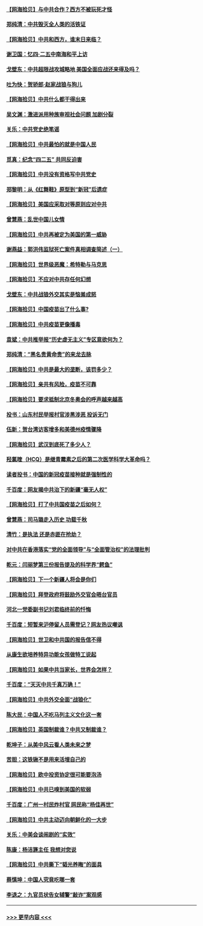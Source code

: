 #### [【网海拾贝】与中共合作？西方不被玩死才怪](../pages/nsc993/n12903873.md?t=04260501) 
#### [郑纯清：中共毁灭全人类的活铁证](../pages/nsc993/n12903785.md?t=04260501) 
#### [【网海拾贝】中共和西方，谁末日来临？](../pages/nsc993/n12903482.md?t=04260501) 
#### [谢卫国：忆四‧二五中南海和平上访](../pages/nsc993/n12902192.md?t=04260501) 
#### [戈壁东：中共超限战攻城略地 美国全面应战还来得及吗？](../pages/nsc993/n12902297.md?t=04260501) 
#### [吐为快：贺骄郎‧赵家战狼与狗儿](../pages/nsc993/n12902280.md?t=04260501) 
#### [【网海拾贝】中共什么都干得出来](../pages/nsc993/n12897500.md?t=04260501) 
#### [吴文渊：激进派用种族审视社会问题 加剧分裂](../pages/nsc993/n12893881.md?t=04260501) 
#### [关乐：中共党史绝笔谣](../pages/nsc993/n12897270.md?t=04260501) 
#### [【网海拾贝】中共最怕的就是中国人民](../pages/nsc993/n12894705.md?t=04260501) 
#### [觅真：纪念“四二五” 共同反迫害](../pages/nsc993/n12894553.md?t=04260501) 
#### [【网海拾贝】中共没有资格写中共党史](../pages/nsc993/n12892231.md?t=04260501) 
#### [郑黎明：从《红舞鞋》原型到“新冠”后遗症](../pages/nsc993/n12890469.md?t=04260501) 
#### [【网海拾贝】美国应采取对等原则应对中共](../pages/nsc993/n12889176.md?t=04260501) 
#### [曾慧燕：乱世中国儿女情](../pages/nsc993/n12887931.md?t=04260501) 
#### [【网海拾贝】中共再被定为美国的第一威胁](../pages/nsc993/n12887580.md?t=04260501) 
#### [谢燕益：郭洪伟监狱死亡案件真相调查简述（一）](../pages/nsc993/n12885648.md?t=04260501) 
#### [【网海拾贝】世界级恶魔：希特勒与马克思](../pages/nsc993/n12884062.md?t=04260501) 
#### [【网海拾贝】不应对中共存任何幻想](../pages/nsc993/n12881460.md?t=04260501) 
#### [戈壁东：中共战狼外交其实是恼羞成怒](../pages/nsc993/n12880392.md?t=04260501) 
#### [【网海拾贝】中国疫苗出了什么事?](../pages/nsc993/n12879124.md?t=04260501) 
#### [【网海拾贝】中共疫苗更像播毒](../pages/nsc993/n12876631.md?t=04260501) 
#### [袁斌：中共推举报“历史虚无主义”专区意欲何为？](../pages/nsc993/n12876530.md?t=04260501) 
#### [郑纯清：“黑名贵黄命贵”的来龙去脉](../pages/nsc993/n12875589.md?t=04260501) 
#### [【网海拾贝】中共是最大的垄断，该罚多少？](../pages/nsc993/n12874006.md?t=04260501) 
#### [【网海拾贝】亲共有风险，疫苗不可靠](../pages/nsc993/n12872224.md?t=04260501) 
#### [【网海拾贝】要求抵制北京冬奥会的呼声越来越高](../pages/nsc993/n12868962.md?t=04260501) 
#### [投书：山东村民举报村官涉黑涉恶 投诉无门](../pages/nsc993/n12869726.md?t=04260501) 
#### [伍新：贺台湾访客增多和美德州疫情骤降](../pages/nsc993/n12865651.md?t=04260501) 
#### [【网海拾贝】武汉到底死了多少人？](../pages/nsc993/n12863707.md?t=04260501) 
#### [羟氯喹（HCQ）是继青霉素之后的第二次医学科学大革命吗？](../pages/nsc993/n12638564.md?t=04260501) 
#### [读者投书：中国的新冠疫苗接种就是强制性的](../pages/nsc993/n12859932.md?t=04260501) 
#### [千百度：网友揭中共治下的新疆“毫无人权”](../pages/nsc993/n12858385.md?t=04260501) 
#### [【网海拾贝】打了中共国疫苗之后如何？](../pages/nsc993/n12857866.md?t=04260501) 
#### [曾慧燕：司马璐走入历史 功载千秋](../pages/nsc993/n12856996.md?t=04260501) 
#### [清竹：是执法 还是赤匪在抢劫？](../pages/nsc993/n12856952.md?t=04260501) 
#### [对中共在香港落实“党的全面领导”与“全面管治权”的法理批判](../pages/nsc993/n12856929.md?t=04260501) 
#### [乾元：闫丽梦第三份报告提及的科学界“鳄鱼”](../pages/nsc993/n12855985.md?t=04260501) 
#### [【网海拾贝】下一个新疆人将会是你们](../pages/nsc993/n12855864.md?t=04260501) 
#### [【网海拾贝】拜登政府将鼓励外交官会晤台官员](../pages/nsc993/n12853615.md?t=04260501) 
#### [河北一党委副书记刘君临终前的忏悔](../pages/nsc993/n12849420.md?t=04260501) 
#### [千百度：短暂来沪停留人员需登记？网友热议嘲讽](../pages/nsc993/n12853497.md?t=04260501) 
#### [【网海拾贝】世卫和中共国的报告信不得](../pages/nsc993/n12850902.md?t=04260501) 
#### [从康生欲培养特异功能女孩做特工说起](../pages/nsc993/n12849289.md?t=04260501) 
#### [【网海拾贝】如果中共当家长，世界会怎样？](../pages/nsc993/n12848436.md?t=04260501) 
#### [千百度：“天灭中共千真万确！”](../pages/nsc993/n12845659.md?t=04260501) 
#### [【网海拾贝】中共外交全面“战狼化”](../pages/nsc993/n12845607.md?t=04260501) 
#### [陈大民：中国人不吃马列主义文化这一套](../pages/nsc993/n12842496.md?t=04260501) 
#### [【网海拾贝】英国制裁谁？中共又制裁谁？](../pages/nsc993/n12840909.md?t=04260501) 
#### [乾坤子：从美中风云看人类未来之梦](../pages/nsc993/n12840590.md?t=04260501) 
#### [苦胆：这铁锹不是用来活埋自己的](../pages/nsc993/n12839512.md?t=04260501) 
#### [【网海拾贝】欧中投资协定很可能要泡汤](../pages/nsc993/n12835122.md?t=04260501) 
#### [【网海拾贝】中共已嗅到美国的软弱](../pages/nsc993/n12832411.md?t=04260501) 
#### [千百度：广州一村民炸村官 网民称“杨佳再世”](../pages/nsc993/n12832380.md?t=04260501) 
#### [【网海拾贝】中共主动迈向朝鲜化的一大步](../pages/nsc993/n12829887.md?t=04260501) 
#### [关乐：中美会谈闹剧的“实效”](../pages/nsc993/n12826698.md?t=04260501) 
#### [陈康：杨洁篪主任  我想对您说](../pages/nsc993/n12826609.md?t=04260501) 
#### [【网海拾贝】中共撕下“韬光养晦”的面具](../pages/nsc993/n12826459.md?t=04260501) 
#### [蔡慎坤：中国人究竟吃哪一套](../pages/nsc993/n12826010.md?t=04260501) 
#### [李退之：九官员状告女辅警“敲诈”案观感](../pages/nsc993/n12823984.md?t=04260501) 

----
#### [ >>> 更早内容 <<< ](../indexes/nsc993-earlier.md)
